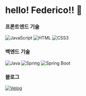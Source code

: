 # hello! Federico!! 👋

<h3>프론트엔드 기술</h3>

<p>
  <img src="https://img.shields.io/badge/JavaScript-F7DF1E?style=for-the-badge&logo=javascript&logoColor=black" alt="JavaScript" />
  <img src="https://img.shields.io/badge/HTML5-E34F26?style=for-the-badge&logo=html5&logoColor=white" alt="HTML" />
  <img src="https://img.shields.io/badge/CSS3-1572B6?style=for-the-badge&logo=css3&logoColor=white" alt="CSS3" />
</p>


<h3>백엔드 기술</h3>

<p>
  <img src="https://img.shields.io/badge/Java-007396?style=for-the-badge&logo=java&logoColor=white" alt="Java" />
  <img src="https://img.shields.io/badge/Spring-6DB33F?style=for-the-badge&logo=spring&logoColor=white" alt="Spring" />
  <img src="https://img.shields.io/badge/Spring_Boot-6DB33F?style=for-the-badge&logo=spring-boot&logoColor=white" alt="Spring Boot" />
</p>


<h3>블로그</h3>

<p>
  <a href="https://velog.io/@coding_goat/posts"><img src="https://img.shields.io/badge/Velog-20C997?style=for-the-badge&logo=velog&logoColor=white" alt="Velog" /></a>
</p>

<!-- 
## GitHub Stats

![GitHub Stats](https://github-readme-stats.vercel.app/api?username=yourusername&show_icons=true)
-->
